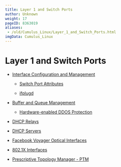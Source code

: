 ```yaml
---
title: Layer 1 and Switch Ports
author: Unknown
weight: 17
pageID: 8363019
aliases:
 - /old/Cumulus_Linux/Layer_1_and_Switch_Ports.html
imgData: Cumulus_Linux
---
```

# Layer 1 and Switch Ports

  - [Interface Configuration and
    Management](/old/Cumulus_Linux/Interface_Configuration_and_Management.html)
    
      - [Switch Port
        Attributes](/old/Cumulus_Linux/Switch_Port_Attributes.html)
    
      - [ifplugd](/old/Cumulus_Linux/ifplugd.html)

  - [Buffer and Queue
    Management](/old/Cumulus_Linux/Buffer_and_Queue_Management.html)
    
      - [Hardware-enabled DDOS
        Protection](/old/Cumulus_Linux/Hardware-enabled_DDOS_Protection.html)

  - [DHCP Relays](/old/Cumulus_Linux/DHCP_Relays.html)

  - [DHCP Servers](/old/Cumulus_Linux/DHCP_Servers.html)

  - [Facebook Voyager Optical
    Interfaces](/old/Cumulus_Linux/Facebook_Voyager_Optical_Interfaces.html)

  - [802.1X Interfaces](/old/Cumulus_Linux/802.1X_Interfaces.html)

  - [Prescriptive Topology Manager -
    PTM](/old/Cumulus_Linux/Prescriptive_Topology_Manager_-_PTM.html)
